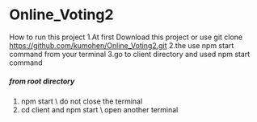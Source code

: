 # Online_Voting2
How to run this project 
1.At first Download this project or  use git clone https://github.com/kumohen/Online_Voting2.git 
2.the use npm start command from your terminal
3.go to client directory and used npm start command

##### from root directory ###
1. npm start \\ do not close the terminal
2. cd client and npm start \\ open another terminal

